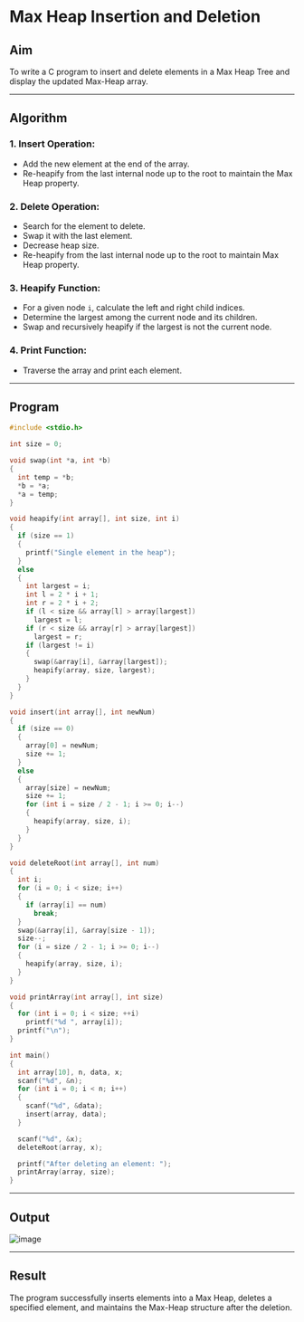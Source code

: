 # Max Heap Insertion and Deletion

## Aim
To write a C program to insert and delete elements in a Max Heap Tree and display the updated Max-Heap array.

---

## Algorithm

### 1. **Insert Operation**:
- Add the new element at the end of the array.
- Re-heapify from the last internal node up to the root to maintain the Max Heap property.

### 2. **Delete Operation**:
- Search for the element to delete.
- Swap it with the last element.
- Decrease heap size.
- Re-heapify from the last internal node up to the root to maintain Max Heap property.

### 3. **Heapify Function**:
- For a given node `i`, calculate the left and right child indices.
- Determine the largest among the current node and its children.
- Swap and recursively heapify if the largest is not the current node.

### 4. **Print Function**:
- Traverse the array and print each element.

---

## Program

```c
#include <stdio.h>

int size = 0;

void swap(int *a, int *b)
{
  int temp = *b;
  *b = *a;
  *a = temp;
}

void heapify(int array[], int size, int i)
{
  if (size == 1)
  {
    printf("Single element in the heap");
  }
  else
  {
    int largest = i;
    int l = 2 * i + 1;
    int r = 2 * i + 2;
    if (l < size && array[l] > array[largest])
      largest = l;
    if (r < size && array[r] > array[largest])
      largest = r;
    if (largest != i)
    {
      swap(&array[i], &array[largest]);
      heapify(array, size, largest);
    }
  }
}

void insert(int array[], int newNum)
{
  if (size == 0)
  {
    array[0] = newNum;
    size += 1;
  }
  else
  {
    array[size] = newNum;
    size += 1;
    for (int i = size / 2 - 1; i >= 0; i--)
    {
      heapify(array, size, i);
    }
  }
}

void deleteRoot(int array[], int num)
{
  int i;
  for (i = 0; i < size; i++)
  {
    if (array[i] == num)
      break;
  }
  swap(&array[i], &array[size - 1]);
  size--;
  for (i = size / 2 - 1; i >= 0; i--)
  {
    heapify(array, size, i);
  }
}

void printArray(int array[], int size)
{
  for (int i = 0; i < size; ++i)
    printf("%d ", array[i]);
  printf("\n");
}

int main()
{
  int array[10], n, data, x;
  scanf("%d", &n);
  for (int i = 0; i < n; i++)
  {
    scanf("%d", &data);
    insert(array, data);
  }

  scanf("%d", &x);
  deleteRoot(array, x);

  printf("After deleting an element: ");
  printArray(array, size);
}
```
---
## Output
![image](https://github.com/user-attachments/assets/3b753848-c201-4ab0-a10e-8d00851e1554)


---
## Result
The program successfully inserts elements into a Max Heap, deletes a specified element, and maintains the Max-Heap structure after the deletion.
